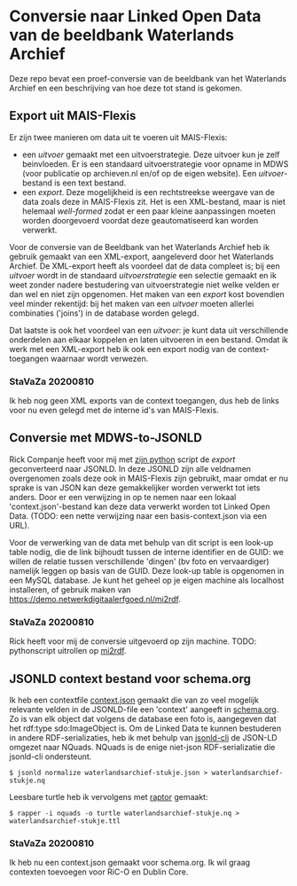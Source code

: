 # Conversie naar Linked Open Data van de beeldbank Waterlands Archief

Deze repo bevat een proef-conversie van de beeldbank van het Waterlands Archief en een beschrijving van hoe deze tot stand is gekomen.

## Export uit MAIS-Flexis
Er zijn twee manieren om data uit te voeren uit MAIS-Flexis:
* een _uitvoer_ gemaakt met een uitvoerstrategie. Deze uitvoer kun je zelf beinvloeden. Er is een standaard uitvoerstrategie voor opname in MDWS (voor publicatie op archieven.nl en/of op de eigen website). Een _uitvoer_-bestand is een text bestand.
* een _export_. Deze mogelijkheid is een rechtstreekse weergave van de data zoals deze in MAIS-Flexis zit. Het is een XML-bestand, maar is niet helemaal _well-formed_ zodat er een paar kleine aanpassingen moeten worden doorgevoerd voordat deze geautomatiseerd kan worden verwerkt.

Voor de conversie van de Beeldbank van het Waterlands Archief heb ik gebruik gemaakt van een XML-export, aangeleverd door het Waterlands Archief. De XML-export heeft als voordeel dat de data compleet is; bij een _uitvoer_ wordt in de standaard _uitvoerstrategie_ een selectie gemaakt en ik weet zonder nadere bestudering van uitvoerstrategie niet welke velden er dan wel en niet zijn opgenomen. Het maken van een _export_ kost bovendien veel minder rekentijd: bij het maken van een _uitvoer_ moeten allerlei combinaties ('joins') in de database worden gelegd.

Dat laatste is ook het voordeel van een _uitvoer_: je kunt data uit verschillende onderdelen aan elkaar koppelen en laten uitvoeren in een bestand. Omdat ik werk met een XML-export heb ik ook een export nodig van de context-toegangen waarnaar wordt verwezen.

### StaVaZa 20200810
Ik heb nog geen XML exports van de context toegangen, dus heb de links voor nu even gelegd met de interne id's van MAIS-Flexis.

## Conversie met MDWS-to-JSONLD
Rick Companje heeft voor mij met [zijn python](https://github.com/hetutrechtsarchief/MF-Export-XML-to-JSON) script de _export_ geconverteerd naar JSONLD. In deze JSONLD zijn alle veldnamen overgenomen zoals deze ook in MAIS-Flexis zijn gebruikt, maar omdat er nu sprake is van JSON kan deze gemakkelijker worden verwerkt tot iets anders. Door er een verwijzing in op te nemen naar een lokaal 'context.json'-bestand kan deze data verwerkt worden tot Linked Open Data. (TODO: een nette verwijzing naar een basis-context.json via een URL).

Voor de verwerking van de data met behulp van dit script is een look-up table nodig, die de link bijhoudt tussen de interne identifier en de GUID: we willen de relatie tussen verschillende 'dingen' (bv foto en vervaardiger) namelijk leggen op basis van de GUID. Deze look-up table is opgenomen in een MySQL database. Je kunt het geheel op je eigen machine als localhost installeren, of gebruik maken van https://demo.netwerkdigitaalerfgoed.nl/mi2rdf. 

### StaVaZa 20200810
Rick heeft voor mij de conversie uitgevoerd op zijn machine. TODO: pythonscript uitrollen op [mi2rdf](https://demo.netwerkdigitaalerfgoed.nl/mi2rdf).

## JSONLD context bestand voor schema.org
Ik heb een contextfile [context.json](context.json) gemaakt die van zo veel mogelijk relevante velden in de JSONLD-file een 'context' aangeeft in [schema.org](https://schema.org/). Zo is van elk object dat volgens de database een foto is, aangegeven dat het rdf:type sdo:ImageObject is. Om de Linked Data te kunnen bestuderen in andere RDF-serializaties, heb ik met behulp van [jsonld-cli](https://github.com/digitalbazaar/jsonld-cli) de JSON-LD omgezet naar NQuads. NQuads is de enige niet-json RDF-serializatie die jsonld-cli ondersteunt.

```
$ jsonld normalize waterlandsarchief-stukje.json > waterlandsarchief-stukje.nq
```

Leesbare turtle heb ik vervolgens met [raptor](http://librdf.org/raptor/rapper.html) gemaakt:

```
$ rapper -i nquads -o turtle waterlandsarchief-stukje.nq > waterlandsarchief-stukje.ttl
```

### StaVaZa 20200810
Ik heb nu een context.json gemaakt voor schema.org. Ik wil graag contexten toevoegen voor RiC-O en Dublin Core.





